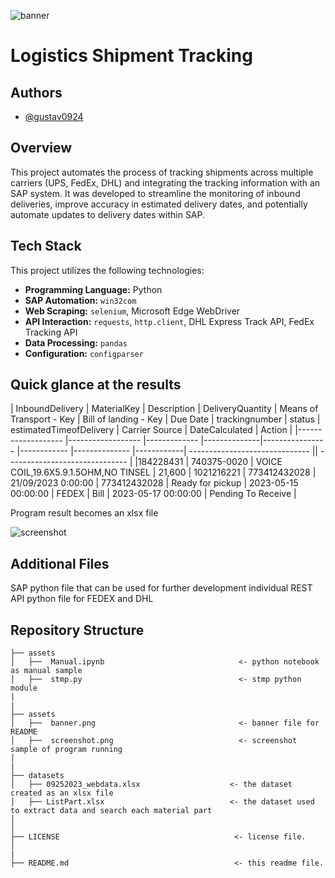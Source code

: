 ![banner](assets/banner.webp)
# Logistics Shipment Tracking
## Authors
-  [@gustav0924](https://www.github.com/gustav0924)
## Overview
This project automates the process of tracking shipments across multiple carriers (UPS, FedEx, DHL) and integrating the tracking information with an SAP system. It was developed to streamline the monitoring of inbound deliveries, improve accuracy in estimated delivery dates, and potentially automate updates to delivery dates within SAP.

## Tech Stack
This project utilizes the following technologies:
* **Programming Language:** Python
* **SAP Automation:** `win32com`
* **Web Scraping:** `selenium`, Microsoft Edge WebDriver
* **API Interaction:** `requests`, `http.client`, DHL Express Track API, FedEx Tracking API
* **Data Processing:** `pandas`
* **Configuration:** `configparser`

## Quick glance at the results

| InboundDelivery  | MaterialKey 	    | Description | DeliveryQuantity | Means of Transport - Key	|  Bill of landing - Key |    Due Date        | trackingnumber     |     status  | estimatedTimeofDelivery | Carrier	Source	  | DateCalculated | Action |
|-------------------	        |------------------	|------------- |--------------|---------------- |------------ |-------------- |------------| ------------------------------ || ------------------------------ |
|184228431	| 740375-0020  |  VOICE COIL,19.6X5.9.1.5OHM,NO TINSEL |  21,600      | 1021216221      |	773412432028 |   21/09/2023  0:00:00  |      773412432028   |     Ready for pickup    | 2023-05-15 00:00:00 | FEDEX	| Bill    | 2023-05-17 00:00:00	| Pending To Receive |






Program result becomes an xlsx file

![screenshot](assets/screenshot.png)

## Additional Files
SAP python file that can be used for further development
individual REST API python file for FEDEX and DHL

## Repository Structure

```
├── assets
│   ├──  Manual.ipynb                              <- python notebook as manual sample 
│   ├──  stmp.py                                   <- stmp python module 
|
|
├── assets
│   ├──  banner.png                                <- banner file for README
│   ├──  screenshot.png                            <- screenshot sample of program running
│
|
├── datasets
│   ├── 09252023_webdata.xlsx                    <- the dataset created as an xlsx file
│   ├── ListPart.xlsx                            <- the dataset used to extract data and search each material part
│
│
├── LICENSE                                       <- license file.
│
|
├── README.md                                     <- this readme file.

```
